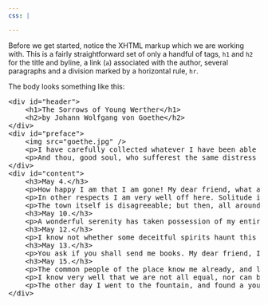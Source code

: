 ```yaml
---
css: |

---
```


<p>Before we get started, notice the XHTML markup which we are working with. This is a fairly straightforward set of only a handful of tags, <code>h1</code> and <code>h2</code> for the title and byline, a link (<code>a</code>) associated with the author, several paragraphs and a division marked by a horizontal rule, <code>hr</code>.</p>

<p>The body looks something like this:</p>

<pre>
&lt;div id="header"&gt;
	&lt;h1&gt;The Sorrows of Young Werther&lt;/h1&gt;
	&lt;h2&gt;by Johann Wolfgang von Goethe&lt;/h2&gt;
&lt;/div&gt;
&lt;div id="preface"&gt;
	&lt;img src="goethe.jpg" /&gt;
	&lt;p&gt;I have carefully collected whatever I have been able to learn of the story of poor Werther, and here present it to you, knowing that you will thank me for it. To his spirit and character you cannot refuse your admiration and love: to his fate you will not deny your tears.&lt;/p&gt;
	&lt;p&gt;And thou, good soul, who sufferest the same distress as he endured once, draw comfort from his sorrows; and let this little book be thy friend, if, owing to fortune or through thine own fault, thou canst not find a dearer companion.&lt;/p&gt;
&lt;/div&gt;
&lt;div id="content"&gt;
	&lt;h3&gt;May 4.&lt;/h3&gt;
	&lt;p&gt;How happy I am that I am gone! My dear friend, what a thing is the heart of man! To leave you, from whom I have been inseparable, whom I love so dearly, and yet to feel happy! I know you will forgive me. Have not other attachments been specially appointed by fate to torment a head like mine? Poor Leonora! and yet I was not to blame. Was it my fault, that, whilst the peculiar charms of her sister afforded me an agreeable entertainment, a passion for me was engendered in her feeble heart? And yet am I wholly blameless? Did I not encourage her emotions? Did I not feel charmed at those truly genuine expressions of nature, which, though but little mirthful in reality, so often amused us? Did I not &#8212; but oh! what is man, that he dares so to accuse himself? My dear friend I promise you I will improve; I will no longer, as has ever been my habit, continue to ruminate on every petty vexation which fortune may dispense; I will enjoy the present, and the past shall be for me the past. No doubt you are right, my best of friends, there would be far less suffering amongst mankind, if men &#8212; and God knows why they are so fashioned &#8212; did not employ their imaginations so assiduously in recalling the memory of past sorrow, instead of bearing their present lot with equanimity. Be kind enough to inform my mother that I shall attend to her business to the best of my ability, and shall give her the earliest information about it. I have seen my aunt, and find that she is very far from being the disagreeable person our friends allege her to be. She is a lively, cheerful woman, with the best of hearts. I explained to her my mother&#8217;s wrongs with regard to that part of her portion which has been withheld from her. She told me the motives and reasons of her own conduct, and the terms on which she is willing to give up the whole, and to do more than we have asked. In short, I cannot write further upon this subject at present; only assure my mother that all will go on well. And I have again observed, my dear friend, in this trifling affair, that misunderstandings and neglect occasion more mischief in the world than even malice and wickedness. At all events, the two latter are of less frequent occurrence.&lt;/p&gt;
	&lt;p&gt;In other respects I am very well off here. Solitude in this terrestrial paradise is a genial balm to my mind, and the young spring cheers with its bounteous promises my oftentimes misgiving heart. Every tree, every bush, is full of flowers; and one might wish himself transformed into a butterfly, to float about in this ocean of perfume, and find his whole existence in it.&lt;/p&gt;
	&lt;p&gt;The town itself is disagreeable; but then, all around, you find an inexpressible beauty of nature. This induced the late Count M to lay out a garden on one of the sloping hills which here intersect each other with the most charming variety, and form the most lovely valleys. The garden is simple; and it is easy to perceive, even upon your first entrance, that the plan was not designed by a scientific gardener, but by a man who wished to give himself up here to the enjoyment of his own sensitive heart. Many a tear have I already shed to the memory of its departed master in a summer-house which is now reduced to ruins, but was his favourite resort, and now is mine. I shall soon be master of the place. The gardener has become attached to me within the last few days, and he will lose nothing thereby.&lt;/p&gt;
	&lt;h3&gt;May 10.&lt;/h3&gt;
	&lt;p&gt;A wonderful serenity has taken possession of my entire soul, like these sweet mornings of spring which I enjoy with my whole heart. I am alone, and feel the charm of existence in this spot, which was created for the bliss of souls like mine. I am so happy, my dear friend, so absorbed in the exquisite sense of mere tranquil existence, that I neglect my talents. I should be incapable of drawing a single stroke at the present moment; and yet I feel that I never was a greater artist than now. When, while the lovely valley teems with vapour around me, and the meridian sun strikes the upper surface of the impenetrable foliage of my trees, and but a few stray gleams steal into the inner sanctuary, I throw myself down among the tall grass by the trickling stream; and, as I lie close to the earth, a thousand unknown plants are noticed by me: when I hear the buzz of the little world among the stalks, and grow familiar with the countless indescribable forms of the insects and flies, then I feel the presence of the Almighty, who formed us in his own image, and the breath of that universal love which bears and sustains us, as it floats around us in an eternity of bliss; and then, my friend, when darkness overspreads my eyes, and heaven and earth seem to dwell in my soul and absorb its power, like the form of a beloved mistress, then I often think with longing, Oh, would I could describe these conceptions, could impress upon paper all that is living so full and warm within me, that it might be the mirror of my soul, as my soul is the mirror of the infinite God! O my friend &#8212; but it is too much for my strength &#8212; I sink under the weight of the splendour of these visions!&lt;/p&gt;
	&lt;h3&gt;May 12.&lt;/h3&gt;
	&lt;p&gt;I know not whether some deceitful spirits haunt this spot, or whether it be the warm, celestial fancy in my own heart which makes everything around me seem like paradise. In front of the house is a fountain, &#8212; a fountain to which I am bound by a charm like Melusina and her sisters. Descending a gentle slope, you come to an arch, where, some twenty steps lower down, water of the clearest crystal gushes from the marble rock. The narrow wall which encloses it above, the tall trees which encircle the spot, and the coolness of the place itself, &#8212; everything imparts a pleasant but sublime impression. Not a day passes on which I do not spend an hour there. The young maidens come from the town to fetch water, &#8212; innocent and necessary employment, and formerly the occupation of the daughters of kings. As I take my rest there, the idea of the old patriarchal life is awakened around me. I see them, our old ancestors, how they formed their friendships and contracted alliances at the fountain-side; and I feel how fountains and streams were guarded by beneficent spirits. He who is a stranger to these sensations has never really enjoyed cool repose at the side of a fountain after the fatigue of a weary summer day.&lt;/p&gt;
	&lt;h3&gt;May 13.&lt;/h3&gt;
	&lt;p&gt;You ask if you shall send me books. My dear friend, I beseech you, for the love of God, relieve me from such a yoke! I need no more to be guided, agitated, heated. My heart ferments sufficiently of itself. I want strains to lull me, and I find them to perfection in my Homer. Often do I strive to allay the burning fever of my blood; and you have never witnessed anything so unsteady, so uncertain, as my heart. But need I confess this to you, my dear friend, who have so often endured the anguish of witnessing my sudden transitions from sorrow to immoderate joy, and from sweet melancholy to violent passions? I treat my poor heart like a sick child, and gratify its every fancy. Do not mention this again: there are people who would censure me for it.&lt;/p&gt;	
	&lt;h3&gt;May 15.&lt;/h3&gt;	
	&lt;p&gt;The common people of the place know me already, and love me, particularly the children. When at first I associated with them, and inquired in a friendly tone about their various trifles, some fancied that I wished to ridicule them, and turned from me in exceeding ill-humour. I did not allow that circumstance to grieve me: I only felt most keenly what I have often before observed. Persons who can claim a certain rank keep themselves coldly aloof from the common people, as though they feared to lose their importance by the contact; whilst wanton idlers, and such as are prone to bad joking, affect to descend to their level, only to make the poor people feel their impertinence all the more keenly.&lt;/p&gt;	
	&lt;p&gt;I know very well that we are not all equal, nor can be so; but it is my opinion that he who avoids the common people, in order not to lose their respect, is as much to blame as a coward who hides himself from his enemy because he fears defeat.&lt;/p&gt;
	&lt;p&gt;The other day I went to the fountain, and found a young servant-girl, who had set her pitcher on the lowest step, and looked around to see if one of her companions was approaching to place it on her head. I ran down, and looked at her. &#8220;Shall I help you, pretty lass?&#8221; said I. She blushed deeply. &#8220;Oh, sir!&#8221; she exclaimed. &#8220;No ceremony!&#8221; I replied. She adjusted her head-gear, and I helped her. She thanked me, and ascended the steps.&lt;/p&gt;
&lt;/div&gt;
</pre>
